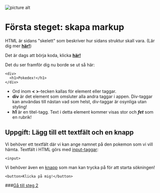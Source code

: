 ![picture alt](http://digitalagencynetwork.com/wp-content/uploads/2015/02/Google-Convert-Flash-Banners-HTML5.png "Title is optional")
# Första steget: skapa markup

HTML är sidans "skelett" som beskriver hur sidans struktur skall vara. (Lär dig mer [**här!**](http://www.w3schools.com/html/html_intro.asp))

Det är dags att börja koda, klicka [**här!**](http://codepen.io/amygdaloideum/pen/amGwvp)

Det du ser framför dig nu borde se ut så här:

```
<div>
  <h1>Pokedex!</h1>
</div>
```

- Ord inom **< >**-tecken kallas för element eller taggar.
- **div** är det element som omsluter alla andra taggar i appen. Div-taggar kan användas till nästan vad som helst, div-taggar är osynliga utan styling!
- **h1** är en titel-tagg. Text i detta element kommer visas stor och ***fet*** som en rubrik!

## Uppgift: Lägg till ett textfält och en knapp
Vi behöver ett textfält där vi kan ange namnet på den pokemon som vi vill hämta. Textfält i HTML görs med [input-taggar](http://www.w3schools.com/tags/tag_input.asp):
```
<input>
```

Vi behöver även en [knapp](http://www.w3schools.com/tags/tag_button.asp) som man kan trycka på för att starta sökningen!
```
<button>Klicka på mig!</button>
```

###[Gå till steg 2](https://github.com/amygdaloideum/SBAB-pokedex-helloworld/tree/master/docs/phase-2)
